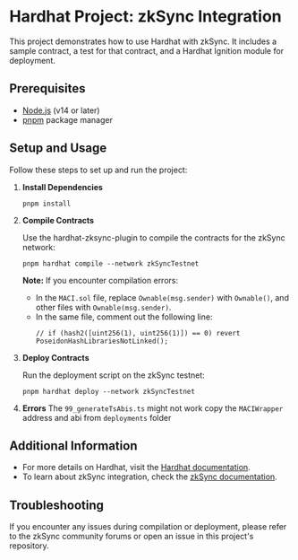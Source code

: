 # Hardhat Project: zkSync Integration

This project demonstrates how to use Hardhat with zkSync. It includes a sample contract, a test for that contract, and a Hardhat Ignition module for deployment.

## Prerequisites

- [Node.js](https://nodejs.org/) (v14 or later)
- [pnpm](https://pnpm.io/) package manager

## Setup and Usage

Follow these steps to set up and run the project:

1. **Install Dependencies**

   ```shell
   pnpm install
   ```

2. **Compile Contracts**

   Use the hardhat-zksync-plugin to compile the contracts for the zkSync network:

   ```shell
   pnpm hardhat compile --network zkSyncTestnet
   ```

   **Note:** If you encounter compilation errors:
   - In the `MACI.sol` file, replace `Ownable(msg.sender)` with `Ownable()`, and other files with `Ownable(msg.sender)`.
   - In the same file, comment out the following line:
     ```solidity
     // if (hash2([uint256(1), uint256(1)]) == 0) revert PoseidonHashLibrariesNotLinked();
     ```

3. **Deploy Contracts**

   Run the deployment script on the zkSync testnet:

   ```shell
   pnpm hardhat deploy --network zkSyncTestnet
   ```
4. **Errors**
    The `99_generateTsAbis.ts` might not work copy the `MACIWrapper` address and abi from `deployments` folder

## Additional Information

- For more details on Hardhat, visit the [Hardhat documentation](https://hardhat.org/docs).
- To learn about zkSync integration, check the [zkSync documentation](https://v2-docs.zksync.io/dev/).

## Troubleshooting

If you encounter any issues during compilation or deployment, please refer to the zkSync community forums or open an issue in this project's repository.